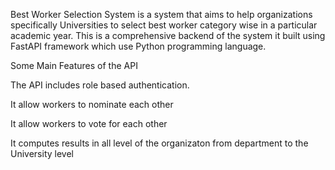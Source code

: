 Best Worker Selection System is a system that aims to help organizations specifically Universities to select best worker category wise in a particular academic year.
This is a comprehensive backend of the system it built using FastAPI framework which use Python programming language.

Some Main Features of the API

The API includes role based authentication.

It allow workers to nominate each other

It allow workers to vote for each other

It computes results in all level of the organizaton from department to the University level
